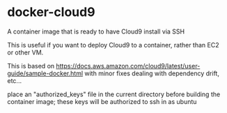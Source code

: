 # docker-cloud9
A container image that is ready to have Cloud9 install via SSH

This is useful if you want to deploy Cloud9 to a container, rather than EC2 or other VM.

This is based on https://docs.aws.amazon.com/cloud9/latest/user-guide/sample-docker.html
with minor fixes dealing with dependency drift, etc...

place an "authorized_keys" file in the current directory before building the container image; these keys will be authorized to ssh in as ubuntu
